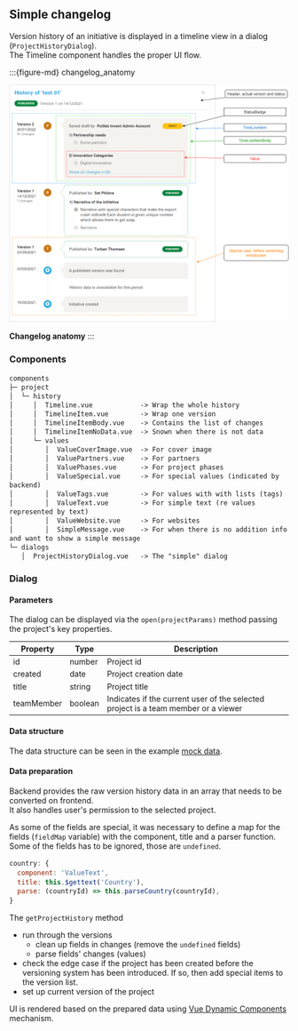 ## Simple changelog

Version history of an initiative is displayed in a timeline view in a dialog (`ProjectHistoryDialog`).  
The Timeline component handles the proper UI flow.

:::{figure-md} changelog_anatomy

<img src="./_static/images/changelog_anatomy.png" alt="Changelog anatomy" class="bg-primary mb-1" width="600px">

**Changelog anatomy**
:::


### Components

```
components
├─ project
│  └─ history
│     │  Timeline.vue            -> Wrap the whole history
│     │  TimelineItem.vue        -> Wrap one version
│     │  TimelineItemBody.vue    -> Contains the list of changes
│     │  TimelineItemNoData.vue  -> Snown when there is not data
│     └─ values
│        │  ValueCoverImage.vue  -> For cover image
│        │  ValuePartners.vue    -> For partners
│        │  ValuePhases.vue      -> For project phases
│        │  ValueSpecial.vue     -> For special values (indicated by backend)
│        │  ValueTags.vue        -> For values with with lists (tags)
│        │  ValueText.vue        -> For simple text (re values represented by text)
│        │  ValueWebsite.vue     -> For websites
│        │  SimpleMessage.vue    -> For when there is no addition info and want to show a simple message
└─ dialogs
   │  ProjectHistoryDialog.vue   -> The "simple" dialog
```

### Dialog

#### Parameters

The dialog can be displayed via the `open(projectParams)` method passing the project's key properties.

| Property | Type | Description |
| --- | --- | --- |
| id | number | Project id |
| created | date | Project creation date |
| title | string | Project title |
| teamMember | boolean | Indicates if the current user of the selected project is a team member or a viewer |

#### Data structure

The data structure can be seen in the example [mock data](_static/version_history.mock.json).

#### Data preparation

Backend provides the raw version history data in an array that needs to be converted on frontend.  
It also handles user's permission to the selected project.

As some of the fields are special, it was necessary to define a map for the fields (`fieldMap` variable) with the component, title and a parser function. Some of the fields has to be ignored, those are `undefined`.

```js
country: {
  component: 'ValueText',
  title: this.$gettext('Country'),
  parse: (countryId) => this.parseCountry(countryId),
}
```

The `getProjectHistory` method 
- run through the versions
  - clean up fields in changes (remove the `undefined` fields)
  - parse fields' changes (values)
- check the edge case if the project has been created before the versioning system has been introduced. If so, then add special items to the version list.
- set up current version of the project

UI is rendered based on the prepared data using [Vue Dynamic Components](https://v2.vuejs.org/v2/guide/components.html?redirect=true#Dynamic-Components) mechanism.